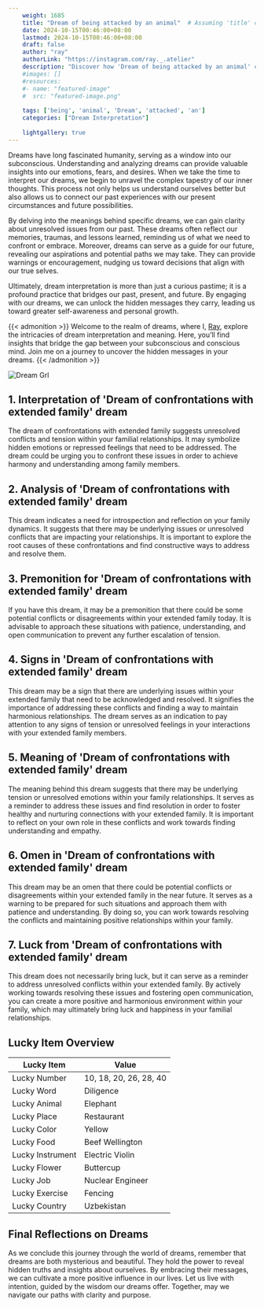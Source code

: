 ```yaml
---
    weight: 1685
    title: "Dream of being attacked by an animal"  # Assuming 'title' column exists
    date: 2024-10-15T00:46:00+08:00
    lastmod: 2024-10-15T00:46:00+08:00
    draft: false
    author: "ray"
    authorLink: "https://instagram.com/ray._.atelier"
    description: "Discover how 'Dream of being attacked by an animal' can interpret your future and uncover its significant meanings in your life."
    #images: []
    #resources:
    #- name: "featured-image"
    #  src: "featured-image.png"
    
    tags: ['being', 'animal', 'Dream', 'attacked', 'an']
    categories: ["Dream Interpretation"]
    
    lightgallery: true
---
```

    
Dreams have long fascinated humanity, serving as a window into our subconscious. Understanding and analyzing dreams can provide valuable insights into our emotions, fears, and desires. When we take the time to interpret our dreams, we begin to unravel the complex tapestry of our inner thoughts. This process not only helps us understand ourselves better but also allows us to connect our past experiences with our present circumstances and future possibilities.

By delving into the meanings behind specific dreams, we can gain clarity about unresolved issues from our past. These dreams often reflect our memories, traumas, and lessons learned, reminding us of what we need to confront or embrace. Moreover, dreams can serve as a guide for our future, revealing our aspirations and potential paths we may take. They can provide warnings or encouragement, nudging us toward decisions that align with our true selves.

Ultimately, dream interpretation is more than just a curious pastime; it is a profound practice that bridges our past, present, and future. By engaging with our dreams, we can unlock the hidden messages they carry, leading us toward greater self-awareness and personal growth.

{{< admonition >}}
Welcome to the realm of dreams, where I, [Ray](https://instagram.com/ray._.atelier), explore the intricacies of dream interpretation and meaning. Here, you’ll find insights that bridge the gap between your subconscious and conscious mind. Join me on a journey to uncover the hidden messages in your dreams.
{{< /admonition >}}

![Dream Grl](https://cdn.pixabay.com/photo/2017/11/02/03/35/gothic-2910057_1280.jpg "Dream Grl")

## 1. Interpretation of 'Dream of confrontations with extended family' dream
 The dream of confrontations with extended family suggests unresolved conflicts and tension within your familial relationships. It may symbolize hidden emotions or repressed feelings that need to be addressed. The dream could be urging you to confront these issues in order to achieve harmony and understanding among family members.

## 2. Analysis of 'Dream of confrontations with extended family' dream
 This dream indicates a need for introspection and reflection on your family dynamics. It suggests that there may be underlying issues or unresolved conflicts that are impacting your relationships. It is important to explore the root causes of these confrontations and find constructive ways to address and resolve them.

## 3. Premonition for 'Dream of confrontations with extended family' dream
 If you have this dream, it may be a premonition that there could be some potential conflicts or disagreements within your extended family today. It is advisable to approach these situations with patience, understanding, and open communication to prevent any further escalation of tension.

## 4. Signs in 'Dream of confrontations with extended family' dream
 This dream may be a sign that there are underlying issues within your extended family that need to be acknowledged and resolved. It signifies the importance of addressing these conflicts and finding a way to maintain harmonious relationships. The dream serves as an indication to pay attention to any signs of tension or unresolved feelings in your interactions with your extended family members.

## 5. Meaning of 'Dream of confrontations with extended family' dream
 The meaning behind this dream suggests that there may be underlying tension or unresolved emotions within your family relationships. It serves as a reminder to address these issues and find resolution in order to foster healthy and nurturing connections with your extended family. It is important to reflect on your own role in these conflicts and work towards finding understanding and empathy.

## 6. Omen in 'Dream of confrontations with extended family' dream
 This dream may be an omen that there could be potential conflicts or disagreements within your extended family in the near future. It serves as a warning to be prepared for such situations and approach them with patience and understanding. By doing so, you can work towards resolving the conflicts and maintaining positive relationships within your family.

## 7. Luck from 'Dream of confrontations with extended family' dream
 This dream does not necessarily bring luck, but it can serve as a reminder to address unresolved conflicts within your extended family. By actively working towards resolving these issues and fostering open communication, you can create a more positive and harmonious environment within your family, which may ultimately bring luck and happiness in your familial relationships.

## Lucky Item Overview
| Lucky Item          | Value              |
|---------------|--------------------|
| Lucky Number        | 10, 18, 20, 26, 28, 40  |
| Lucky Word          | Diligence |
| Lucky Animal        | Elephant |
| Lucky Place         | Restaurant     |
| Lucky Color         | Yellow     |
| Lucky Food          | Beef Wellington      |
| Lucky Instrument    | Electric Violin |
| Lucky Flower        | Buttercup    |
| Lucky Job           | Nuclear Engineer       |
| Lucky Exercise      | Fencing  |
| Lucky Country       | Uzbekistan    |


##  Final Reflections on Dreams

As we conclude this journey through the world of dreams, remember that dreams are both mysterious and beautiful. They hold the power to reveal hidden truths and insights about ourselves. By embracing their messages, we can cultivate a more positive influence in our lives. Let us live with intention, guided by the wisdom our dreams offer. Together, may we navigate our paths with clarity and purpose.

